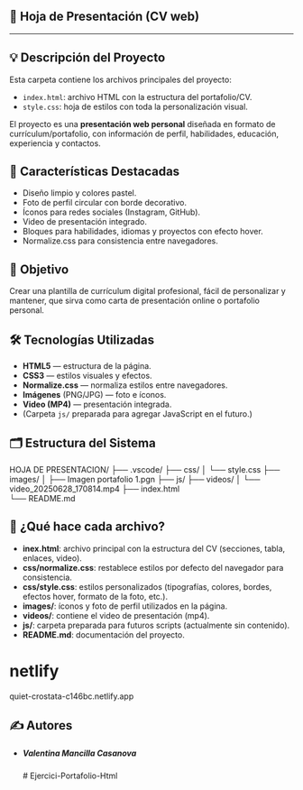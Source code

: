 ## 📄 Hoja de Presentación (CV web)
---------------------------------------------------------------------------------------------------------------------------------------------------

## 💡 **Descripción del Proyecto**

 Esta carpeta contiene los archivos principales del proyecto:

- `index.html`: archivo HTML con la estructura del portafolio/CV.
- `style.css`: hoja de estilos con toda la personalización visual.

El proyecto es una **presentación web personal** diseñada en formato de currículum/portafolio, con información de perfil, habilidades, educación, experiencia y contactos.

## 🌟 Características Destacadas

- Diseño limpio y colores pastel.  
- Foto de perfil circular con borde decorativo.  
- Íconos para redes sociales (Instagram, GitHub).  
- Video de presentación integrado.  
- Bloques para habilidades, idiomas y proyectos con efecto hover.  
- Normalize.css para consistencia entre navegadores.

## 🎯 Objetivo

Crear una plantilla de currículum digital profesional, fácil de personalizar y mantener, que sirva como carta de presentación online o portafolio personal.

## 🛠 Tecnologías Utilizadas

- **HTML5** — estructura de la página.  
- **CSS3** — estilos visuales y efectos.  
- **Normalize.css** — normaliza estilos entre navegadores.  
- **Imágenes** (PNG/JPG) — foto e íconos.  
- **Video (MP4)** — presentación integrada.  
- (Carpeta `js/` preparada para agregar JavaScript en el futuro.)

## 🗂 Estructura del Sistema

HOJA DE PRESENTACION/
├── .vscode/
├── css/
│   └── style.css
├── images/
│   ├── Imagen portafolio 1.pgn
├── js/
├── videos/
│   └── video_20250628_170814.mp4
├── index.html    
└── README.md


## 📄 ¿Qué hace cada archivo?

- **inex.html**: archivo principal con la estructura del CV (secciones, tabla, enlaces, video).  
- **css/normalize.css**: restablece estilos por defecto del navegador para consistencia.  
- **css/style.css**: estilos personalizados (tipografías, colores, bordes, efectos hover, formato de la foto, etc.).  
- **images/**: íconos y foto de perfil utilizados en la página.  
- **videos/**: contiene el video de presentación (mp4).  
- **js/**: carpeta preparada para futuros scripts (actualmente sin contenido).  
- **README.md**: documentación del proyecto.

# netlify
quiet-crostata-c146bc.netlify.app

## ✍️ Autores

- ##### **Valentina Mancilla** Casanova

  #   E j e r c i c i - P o r t a f o l i o - H t m l 
 

 
